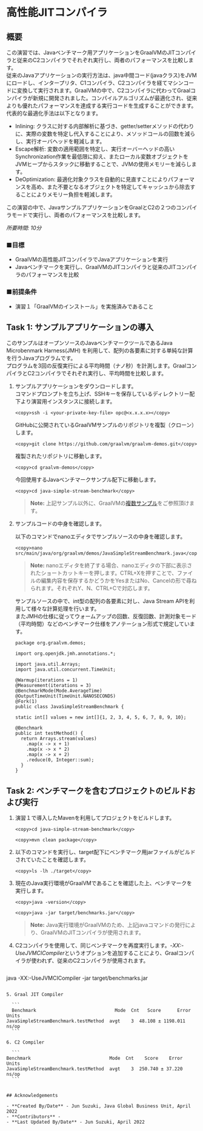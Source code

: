 # 高性能JITコンパイラ

## 概要

この演習では、Javaベンチマーク用アプリケーションをGraalVMのJITコンパイラと従来のC2コンパイラでそれぞれ実行し、両者のパフォーマンスを比較します。  
従来のJavaアプリケーションの実行方法は、java中間コード(javaクラス)をJVMにロードし、インタープリタ、C1コンパイラ、C2コンパイラを経てマシンコードに変換して実行されます。GraalVMの中で、C2コンパイラに代わってGraalコンパイラが新規に開発されました。コンパイルアルゴリズムが最適化され、従来よりも優れたパフォーマンスを達成する実行コードを生成することができます。代表的な最適化手法は以下となります。 
* Inlining:   クラスに対する内部解析に基づき、getter/setterメソッドの代わりに、実際の変数を特定し代入することにより、メソッドコールの回数を減らし、実行オーバヘッドを軽減します。
* Escape解析:   変数の適用範囲を特定し、実行オーバーヘッドの高いSynchronization作業を最低限に抑え、またローカル変数オブジェクトをJVMヒープからスタックに移動することで、JVMの使用メモリーを減らします。
* DeOptimization: 最適化対象クラスを自動的に見直すことによりパフォーマンスを高め、また不要となるオブジェクトを特定してキャッシュから除去することによりメモリー負担を軽減します。  

この演習の中で、JavaサンプルアプリケーションをGraalとC2の２つのコンパイラモードで実行し、両者のパフォーマンスを比較します。

*所要時間: 10分*

### ■目標
* GraalVMの高性能JITコンパイラでJavaアプリケーションを実行
* Javaベンチマークを実行し、GraalVMのJITコンパイラと従来のJITコンパイラのパフォーマンスを比較

### ■前提条件

* 演習１「GraalVMのインストール」を実施済みであること

## Task 1: サンプルアプリケーションの導入  

このサンプルはオープンソースのJavaベンチマークツールであるJava Microbenmark Harness(JMH)
を利用して、配列の各要素に対する単純な計算を行うJavaプログラムです。  
プログラムを3回の反復実行による平均時間（ナノ秒）を計測します。GraalコンパイラとC2コンパイラでそれぞれ実行し、平均時間を比較します。

1. サンプルアプリケーションをダウンロードします。  
  コマンドプロンプトを立ち上げ、SSHキーを保存しているディレクトリー配下より演習用インスタンスに接続します。
    ```
    <copy>ssh -i <your-private-key-file> opc@<x.x.x.x></copy>

    ```  
    
    GitHubに公開されているGraalVMサンプルのリポジトリを複製（クローン）します。

    ```
    <copy>git clone https://github.com/graalvm/graalvm-demos.git</copy>
    ```
    複製されたリポジトリに移動します。
    ```
    <copy>cd graalvm-demos</copy>
    ```
    今回使用するJavaベンチマークサンプル配下に移動します。
    ```
    <copy>cd java-simple-stream-benchmark</copy>
    ```

    > **Note:** 上記サンプル以外に、GraalVMの[複数サンプル](https://github.com/graalvm/graalvm-demos)をご参照頂けます。

2. サンプルコードの中身を確認します。

    以下のコマンドでnanoエディタでサンプルソースの中身を確認します。

    ```
    <copy>nano src/main/java/org/graalvm/demos/JavaSimpleStreamBenchmark.java</copy>
    ```
    > **Note:** nanoエディタを終了する場合、nanoエディタの下部に表示されたショートカットキーを押します。CTRL+Xを押すことで、ファイルの編集内容を保存するかどうかをYesまたはNo、Cancelの形で尋ねられます。それぞれY、N、CTRL+Cで対応します。

    サンプルソースの中で、int型の配列の各要素に対し、Java Stream APIを利用して様々な計算処理を行います。  
    またJMHの仕様に従ってウォームアップの回数、反復回数、計測対象モード（平均時間）などのベンチマーク仕様をアノテーション形式で規定しています。

    ```
    package org.graalvm.demos;

    import org.openjdk.jmh.annotations.*;

    import java.util.Arrays;
    import java.util.concurrent.TimeUnit;

    @Warmup(iterations = 1)
    @Measurement(iterations = 3)
    @BenchmarkMode(Mode.AverageTime)
    @OutputTimeUnit(TimeUnit.NANOSECONDS)
    @Fork(1)
    public class JavaSimpleStreamBenchmark {

    static int[] values = new int[]{1, 2, 3, 4, 5, 6, 7, 8, 9, 10};

    @Benchmark
    public int testMethod() {
      return Arrays.stream(values)
        .map(x -> x + 1)
        .map(x -> x * 2)
        .map(x -> x + 2)
        .reduce(0, Integer::sum);
      }
    }
    ```

## Task 2: ベンチマークを含むプロジェクトのビルドおよび実行

1. 演習１で導入したMavenを利用してプロジェクトをビルドします。

    ```
    <copy>cd java-simple-stream-benchmark</copy>
    ```

    ```
    <copy>mvn clean package</copy>
    ```

2. 以下のコマンドを実行し、target配下にベンチマーク用jarファイルがビルドされていたことを確認します。

    ```
    <copy>ls -lh ./target</copy>
    ```

3. 現在のJava実行環境がGraalVMであることを確認した上、ベンチマークを実行します。
    ```
    <copy>java -version</copy>
    ```

    ```
    <copy>java -jar target/benchmarks.jar</copy>
    ```
    > **Note:** Java実行環境がGraalVMのため、上記javaコマンドの発行により、GraalVMのJITコンパイラが使用されます。

4. C2コンパイラを使用して、同じベンチマークを再度実行します。*-XX:-UseJVMCICompiler*というオプションを追加することにより、Graalコンパイラが使われず、従来のC2コンパイラが使用されます。

	```
  <copy>java -XX:-UseJVMCICompiler -jar target/benchmarks.jar</copy>
  ```

5. Graal JIT Compiler

    ```
    Benchmark                             Mode  Cnt   Score      Error  Units
  JavaSimpleStreamBenchmark.testMethod  avgt    3  48.108 ± 1198.011  ns/op
    ```

6. C2 Compiler

    ```
  Benchmark                             Mode  Cnt    Score    Error  Units
JavaSimpleStreamBenchmark.testMethod  avgt    3  250.740 ± 37.220  ns/op
    ```


## Acknowledgements

- **Created By/Date** - Jun Suzuki, Java Global Business Unit, April 2022
- **Contributors** - 
- **Last Updated By/Date** - Jun Suzuki, April 2022
